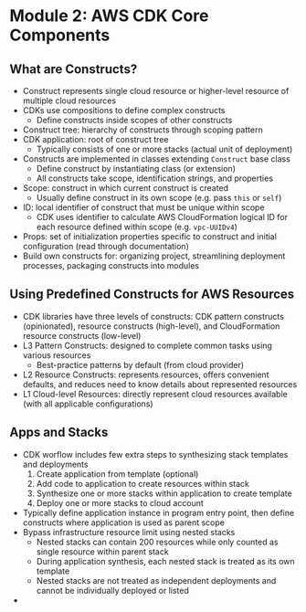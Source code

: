 # Module 2: AWS CDK Core Components

## What are Constructs?

- Construct represents single cloud resource or higher-level resource of multiple cloud resources
- CDKs use compositions to define complex constructs
  - Define constructs inside scopes of other constructs
- Construct tree: hierarchy of constructs through scoping pattern
- CDK application: root of construct tree
  - Typically consists of one or more stacks (actual unit of deployment)
- Constructs are implemented in classes extending `Construct` base class
  - Define construct by instantiating class (or extension)
  - All constructs take scope, identification strings, and properties
- Scope: construct in which current construct is created
  - Usually define construct in its own scope (e.g. pass `this` or `self`)
- ID: local identifier of construct that must be unique within scope
  - CDK uses identifier to calculate AWS CloudFormation logical ID for each resource defined within scope (e.g. `vpc-UUIDv4`)
- Props: set of initialization properties specific to construct and initial configuration (read through documentation)
- Build own constructs for: organizing project, streamlining deployment processes, packaging constructs into modules

## Using Predefined Constructs for AWS Resources

- CDK libraries have three levels of constructs: CDK pattern constructs (opinionated), resource constructs (high-level), and CloudFormation resource constructs (low-level)
- L3 Pattern Constructs: designed to complete common tasks using various resources
  - Best-practice patterns by default (from cloud provider)
- L2 Resource Constructs: represents resources, offers convenient defaults, and reduces need to know details about represented resources
- L1 Cloud-level Resources: directly represent cloud resources available (with all applicable configurations)

## Apps and Stacks

- CDK worflow includes few extra steps to synthesizing stack templates and deployments
  1. Create application from template (optional)
  2. Add code to application to create resources within stack
  3. Synthesize one or more stacks within application to create template
  4. Deploy one or more stacks to cloud account
- Typically define application instance in program entry point, then define constructs where application is used as parent scope
- Bypass infrastructure resource limit using nested stacks
  - Nested stacks can contain 200 resources while only counted as single resource within parent stack
  - During application synthesis, each nested stack is treated as its own template
  - Nested stacks are not treated as independent deployments and cannot be individually deployed or listed
- 

